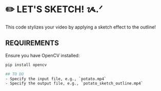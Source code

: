 # ✏️ LET'S SKETCH! ᝰ.ᐟ

This code stylizes your video by applying a sketch effect to the outline!

## REQUIREMENTS
Ensure you have OpenCV installed:
```bash
pip install opencv

## TO DO
- Specify the input file, e.g., `potato.mp4`
- Specify the output file, e.g., `potato_sketch_outline.mp4`
